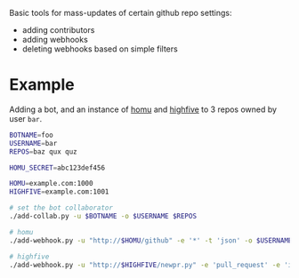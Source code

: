 Basic tools for mass-updates of certain github repo settings:

- adding contributors
- adding webhooks
- deleting webhooks based on simple filters

# Example

Adding a bot, and an instance of [homu] and [highfive] to 3 repos
owned by user `bar`.

[homu]: https://github.com/barosl/homu
[highfive]: https://github.com/nrc/highfive


```sh
BOTNAME=foo
USERNAME=bar
REPOS=baz qux quz

HOMU_SECRET=abc123def456

HOMU=example.com:1000
HIGHFIVE=example.com:1001

# set the bot collaborator
./add-collab.py -u $BOTNAME -o $USERNAME $REPOS

# homu
./add-webhook.py -u "http://$HOMU/github" -e '*' -t 'json' -o $USERNAME -s $HOMU_SECRET $REPOS

# highfive
./add-webhook.py -u "http://$HIGHFIVE/newpr.py" -e 'pull_request' -e 'issue_comment' -t 'form' -o $USERNAME $REPOS
```

